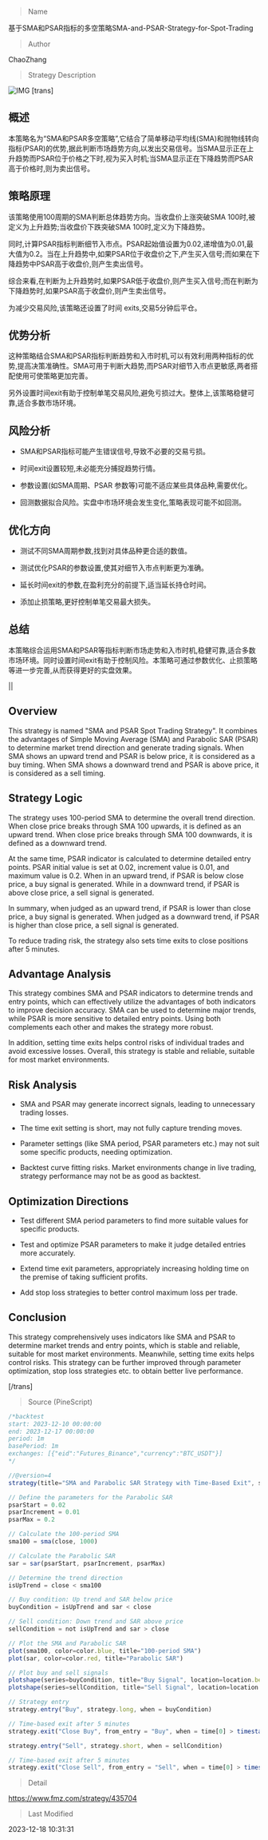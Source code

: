 
> Name

基于SMA和PSAR指标的多空策略SMA-and-PSAR-Strategy-for-Spot-Trading

> Author

ChaoZhang

> Strategy Description

![IMG](https://www.fmz.com/upload/asset/106897244acca3aef55.png)
[trans]

## 概述

本策略名为“SMA和PSAR多空策略”,它结合了简单移动平均线(SMA)和抛物线转向指标(PSAR)的优势,据此判断市场趋势方向,以发出交易信号。当SMA显示正在上升趋势而PSAR位于价格之下时,视为买入时机;当SMA显示正在下降趋势而PSAR高于价格时,则为卖出信号。

## 策略原理

该策略使用100周期的SMA判断总体趋势方向。当收盘价上涨突破SMA 100时,被定义为上升趋势;当收盘价下跌突破SMA 100时,定义为下降趋势。 

同时,计算PSAR指标判断细节入市点。PSAR起始值设置为0.02,递增值为0.01,最大值为0.2。当在上升趋势中,如果PSAR位于收盘价之下,产生买入信号;而如果在下降趋势中PSAR高于收盘价,则产生卖出信号。

综合来看,在判断为上升趋势时,如果PSAR低于收盘价,则产生买入信号;而在判断为下降趋势时,如果PSAR高于收盘价,则产生卖出信号。

为减少交易风险,该策略还设置了时间 exits,交易5分钟后平仓。

## 优势分析

这种策略结合SMA和PSAR指标判断趋势和入市时机,可以有效利用两种指标的优势,提高决策准确性。SMA可用于判断大趋势,而PSAR对细节入市点更敏感,两者搭配使用可使策略更加完善。

另外设置时间exit有助于控制单笔交易风险,避免亏损过大。整体上,该策略稳健可靠,适合多数市场环境。

## 风险分析 

- SMA和PSAR指标可能产生错误信号,导致不必要的交易亏损。

- 时间exit设置较短,未必能充分捕捉趋势行情。

- 参数设置(如SMA周期、PSAR 参数等)可能不适应某些具体品种,需要优化。

- 回测数据拟合风险。实盘中市场环境会发生变化,策略表现可能不如回测。

## 优化方向

- 测试不同SMA周期参数,找到对具体品种更合适的数值。

- 测试优化PSAR的参数设置,使其对细节入市点判断更为准确。

- 延长时间exit的参数,在盈利充分的前提下,适当延长持仓时间。

- 添加止损策略,更好控制单笔交易最大损失。

## 总结

本策略综合运用SMA和PSAR等指标判断市场走势和入市时机,稳健可靠,适合多数市场环境。同时设置时间exit有助于控制风险。本策略可通过参数优化、止损策略等进一步完善,从而获得更好的实盘效果。

||


## Overview

This strategy is named "SMA and PSAR Spot Trading Strategy". It combines the advantages of Simple Moving Average (SMA) and Parabolic SAR (PSAR) to determine market trend direction and generate trading signals. When SMA shows an upward trend and PSAR is below price, it is considered as a buy timing. When SMA shows a downward trend and PSAR is above price, it is considered as a sell timing.

## Strategy Logic

The strategy uses 100-period SMA to determine the overall trend direction. When close price breaks through SMA 100 upwards, it is defined as an upward trend. When close price breaks through SMA 100 downwards, it is defined as a downward trend.

At the same time, PSAR indicator is calculated to determine detailed entry points. PSAR initial value is set at 0.02, increment value is 0.01, and maximum value is 0.2. When in an upward trend, if PSAR is below close price, a buy signal is generated. While in a downward trend, if PSAR is above close price, a sell signal is generated.

In summary, when judged as an upward trend, if PSAR is lower than close price, a buy signal is generated. When judged as a downward trend, if PSAR is higher than close price, a sell signal is generated.

To reduce trading risk, the strategy also sets time exits to close positions after 5 minutes.

## Advantage Analysis 

This strategy combines SMA and PSAR indicators to determine trends and entry points, which can effectively utilize the advantages of both indicators to improve decision accuracy. SMA can be used to determine major trends, while PSAR is more sensitive to detailed entry points. Using both complements each other and makes the strategy more robust.

In addition, setting time exits helps control risks of individual trades and avoid excessive losses. Overall, this strategy is stable and reliable, suitable for most market environments.  

## Risk Analysis

- SMA and PSAR may generate incorrect signals, leading to unnecessary trading losses.

- The time exit setting is short, may not fully capture trending moves.  

- Parameter settings (like SMA period, PSAR parameters etc.) may not suit some specific products, needing optimization.

- Backtest curve fitting risks. Market environments change in live trading, strategy performance may not be as good as backtest.

## Optimization Directions  

- Test different SMA period parameters to find more suitable values for specific products.

- Test and optimize PSAR parameters to make it judge detailed entries more accurately.

- Extend time exit parameters, appropriately increasing holding time on the premise of taking sufficient profits.

- Add stop loss strategies to better control maximum loss per trade.

## Conclusion

This strategy comprehensively uses indicators like SMA and PSAR to determine market trends and entry points, which is stable and reliable, suitable for most market environments. Meanwhile, setting time exits helps control risks. This strategy can be further improved through parameter optimization, stop loss strategies etc. to obtain better live performance.

[/trans]



> Source (PineScript)

``` javascript
/*backtest
start: 2023-12-10 00:00:00
end: 2023-12-17 00:00:00
period: 1m
basePeriod: 1m
exchanges: [{"eid":"Futures_Binance","currency":"BTC_USDT"}]
*/

//@version=4
strategy(title="SMA and Parabolic SAR Strategy with Time-Based Exit", shorttitle="SMA+PSAR", overlay=true)

// Define the parameters for the Parabolic SAR
psarStart = 0.02
psarIncrement = 0.01
psarMax = 0.2

// Calculate the 100-period SMA
sma100 = sma(close, 1000)

// Calculate the Parabolic SAR
sar = sar(psarStart, psarIncrement, psarMax)

// Determine the trend direction
isUpTrend = close < sma100

// Buy condition: Up trend and SAR below price
buyCondition = isUpTrend and sar < close

// Sell condition: Down trend and SAR above price
sellCondition = not isUpTrend and sar > close

// Plot the SMA and Parabolic SAR
plot(sma100, color=color.blue, title="100-period SMA")
plot(sar, color=color.red, title="Parabolic SAR")

// Plot buy and sell signals
plotshape(series=buyCondition, title="Buy Signal", location=location.belowbar, color=color.green, style=shape.triangleup, size=size.small)
plotshape(series=sellCondition, title="Sell Signal", location=location.abovebar, color=color.red, style=shape.triangledown, size=size.small)

// Strategy entry
strategy.entry("Buy", strategy.long, when = buyCondition)

// Time-based exit after 5 minutes
strategy.exit("Close Buy", from_entry = "Buy", when = time[0] > timestamp(year, month, dayofmonth, hour, minute + 5))

strategy.entry("Sell", strategy.short, when = sellCondition)

// Time-based exit after 5 minutes
strategy.exit("Close Sell", from_entry = "Sell", when = time[0] > timestamp(year, month, dayofmonth, hour, minute + 5))

```

> Detail

https://www.fmz.com/strategy/435704

> Last Modified

2023-12-18 10:31:31
